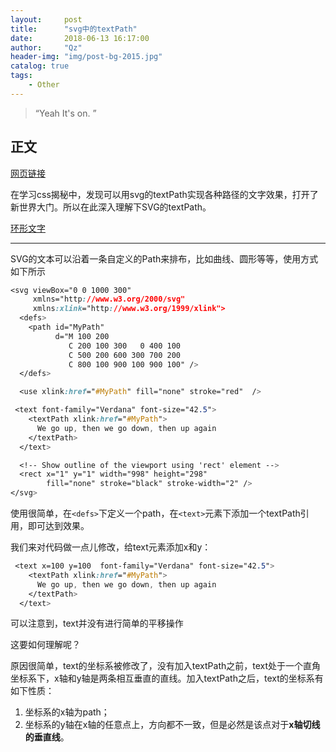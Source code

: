 ```yaml
---
layout:     post
title:      "svg中的textPath"
date:       2018-06-13 16:17:00
author:     "Qz"
header-img: "img/post-bg-2015.jpg"
catalog: true
tags:
    - Other
---
```


> “Yeah It's on. ”


## 正文
[网页链接](https://blog.csdn.net/huanhuanq1209/article/details/71425612)

在学习css揭秘中，发现可以用svg的textPath实现各种路径的文字效果，打开了新世界大门。所以在此深入理解下SVG的textPath。

[环形文字](https://github.com/QinZhen001/learn-css-secrets/blob/master/%E5%AD%97%E4%BD%93%E6%8E%92%E5%8D%B0/%E7%8E%B0%E5%AE%9E%E4%B8%AD%E7%9A%84%E6%96%87%E5%AD%97%E6%95%88%E6%9E%9C/%E7%8E%AF%E5%BD%A2%E6%96%87%E5%AD%97/circular-text.html)


----------


SVG的文本可以沿着一条自定义的Path来排布，比如曲线、圆形等等，使用方式如下所示


```css
<svg viewBox="0 0 1000 300"
     xmlns="http://www.w3.org/2000/svg" 
     xmlns:xlink="http://www.w3.org/1999/xlink">
  <defs>
    <path id="MyPath"
          d="M 100 200 
             C 200 100 300   0 400 100
             C 500 200 600 300 700 200
             C 800 100 900 100 900 100" />
  </defs>

  <use xlink:href="#MyPath" fill="none" stroke="red"  />

 <text font-family="Verdana" font-size="42.5">
    <textPath xlink:href="#MyPath">
      We go up, then we go down, then up again
    </textPath>
  </text>

  <!-- Show outline of the viewport using 'rect' element -->
  <rect x="1" y="1" width="998" height="298"
        fill="none" stroke="black" stroke-width="2" />
</svg>
```


使用很简单，在`<defs>`下定义一个path，在`<text>`元素下添加一个textPath引用，即可达到效果。



我们来对代码做一点儿修改，给text元素添加x和y：
```css
 <text x=100 y=100  font-family="Verdana" font-size="42.5">
    <textPath xlink:href="#MyPath">
      We go up, then we go down, then up again
    </textPath>
  </text>
```

可以注意到，text并没有进行简单的平移操作


这要如何理解呢？



原因很简单，text的坐标系被修改了，没有加入textPath之前，text处于一个直角坐标系下，x轴和y轴是两条相互垂直的直线。加入textPath之后，text的坐标系有如下性质：
1. 坐标系的x轴为path；
2. 坐标系的y轴在x轴的任意点上，方向都不一致，但是必然是该点对于**x轴切线的垂直线**。






